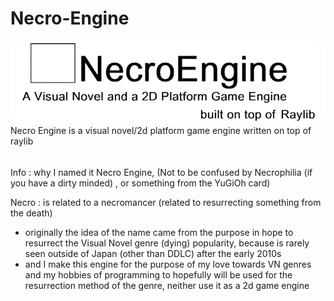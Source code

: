 # Necro-Engine
<img src="necrologo.png" style="border-radius: 20px">
Necro Engine is a visual novel/2d platform game engine written on top of raylib


######
Info : why I named it Necro Engine, 
(Not to be confused by Necrophilia (if you have a dirty minded) , or something from the YuGiOh card) 

Necro : is related to a necromancer (related to resurrecting something from the death)
- originally the idea of the name came from the purpose in hope to resurrect the Visual Novel genre (dying) popularity, because is rarely seen outside of Japan (other than DDLC) after the early 2010s
- and I make this engine for the purpose of my love towards VN genres and my hobbies of programming to hopefully will be used for the resurrection method of the genre, neither use it as a 2d game engine 
